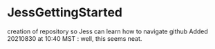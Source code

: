 # JessGettingStarted
 creation of repository so Jess can learn how to navigate github
Added 20210830 at 10:40 MST : well, this seems neat.

